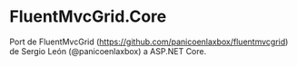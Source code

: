 # FluentMvcGrid.Core
Port de FluentMvcGrid (https://github.com/panicoenlaxbox/fluentmvcgrid) de Sergio León (@panicoenlaxbox) a ASP.NET Core.
